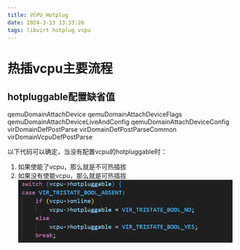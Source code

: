 ```yaml
---
title: VCPU Hotplug
date: 2024-3-13 13:33:26
tags: libvirt hotplug vcpu
---
```


# 热插vcpu主要流程

## hotpluggable配置缺省值
qemuDomainAttachDevice
qemuDomainAttachDeviceFlags
qemuDomainAttachDeviceLiveAndConfig
qemuDomainAttachDeviceConfig
virDomainDefPostParse
virDomainDefPostParseCommon
virDomainVcpuDefPostParse

以下代码可以确定，当没有配置vcpu的hotpluggable时：
1. 如果使能了vcpu，那么就是不可热插拔
2. 如果没有使能vcpu，那么就是可热插拔
![hotpluggable_not_set](https://raw.githubusercontent.com/Gjorn4389/Gjorn4389.github.io/source/images/plug_vcpu_hotpluggable_not_set.png)